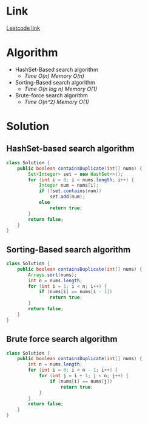 # Link

[Leetcode link](https://leetcode.com/explore/interview/card/top-interview-questions-easy/92/array/578/)

# Algorithm

- HashSet-Based search algorithm
  - _Time O(n) Memory O(n)_
- Sorting-Based search algorithm
  - _Time O(n log n) Memory O(1)_
- Brute-force search algorithm
  - _Time O(n^2) Memory O(1)_

# Solution

## HashSet-based search algorithm

```java
class Solution {
    public boolean containsDuplicate(int[] nums) {
        Set<Integer> set = new HashSet<>();
        for (int i = 0; i < nums.length; i++) {
            Integer num = nums[i];
            if (!set.contains(num))
                set.add(num);
            else
                return true;
        }
        return false;
    }
}
```

## Sorting-Based search algorithm

```java
class Solution {
    public boolean containsDuplicate(int[] nums) {
        Arrays.sort(nums);
        int n = nums.length;
        for (int i = 1; i < n; i++) {
            if (nums[i] == nums[i - 1])
                return true;
        }
        return false;
    }
}
```

## Brute force search algorithm

```java
class Solution {
    public boolean containsDuplicate(int[] nums) {
        int n = nums.length;
        for (int i = 0; i < n - 1; i++) {
            for (int j = i + 1; j < n; j++) {
                if (nums[i] == nums[j])
                    return true;
            }
        }
        return false;
    }
}
```
